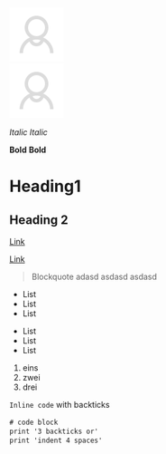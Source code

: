 ![image](img/icons8_User_96px.png)    
![image](img/icons8_User_96px.png)  
  
*Italic* _Italic_

**Bold** __Bold__

# Heading1

## Heading 2

[Link](http://a.com)

[Link][1]

[1]: http://b.org

> Blockquote
adasd
asdasd
asdasd

* List
* List
* List

- List
- List
- List

1. eins
2. zwei
3. drei

`Inline code` with backticks

```
# code block
print '3 backticks or'
print 'indent 4 spaces' 
```
